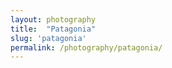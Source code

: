 ```yaml
---
layout: photography
title:  "Patagonia"
slug: 'patagonia'
permalink: /photography/patagonia/
---
```


<img src="{{ site.url }}/assets/photography/albums/{{ page.slug }}/1.jpg" alt="" class="img-responsive photography">
<img src="{{ site.url }}/assets/photography/albums/{{ page.slug }}/2.jpg" alt="" class="img-responsive photography">
<img src="{{ site.url }}/assets/photography/albums/{{ page.slug }}/3.jpg" alt="" class="img-responsive photography">
<img src="{{ site.url }}/assets/photography/albums/{{ page.slug }}/4.jpg" alt="" class="img-responsive photography">
<img src="{{ site.url }}/assets/photography/albums/{{ page.slug }}/5.jpg" alt="" class="img-responsive photography">